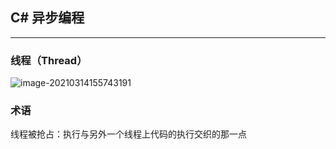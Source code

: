 ## C# 异步编程

---

### 线程（Thread）

![image-20210314155743191](K:/Blog/docs/.vuepress/public/images/image-20210314155743191.png)

### 术语

线程被抢占：执行与另外一个线程上代码的执行交织的那一点

